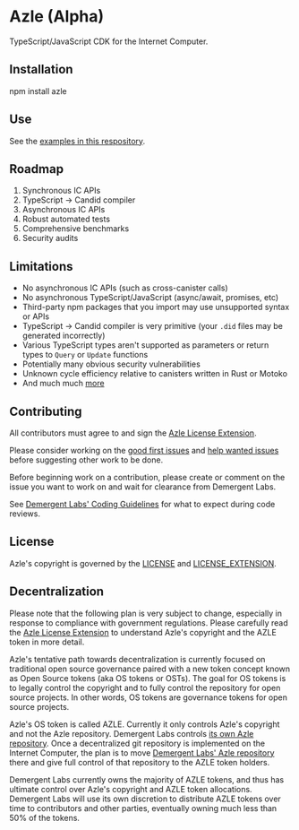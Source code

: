 # Azle (Alpha)

TypeScript/JavaScript CDK for the Internet Computer.

## Installation

npm install azle

## Use

See the [examples in this respository](/examples).

## Roadmap

1. Synchronous IC APIs
2. TypeScript -> Candid compiler
3. Asynchronous IC APIs
4. Robust automated tests
5. Comprehensive benchmarks
6. Security audits

## Limitations

* No asynchronous IC APIs (such as cross-canister calls)
* No asynchronous TypeScript/JavaScript (async/await, promises, etc)
* Third-party npm packages that you import may use unsupported syntax or APIs
* TypeScript -> Candid compiler is very primitive (your `.did` files may be generated incorrectly)
* Various TypeScript types aren't supported as parameters or return types to `Query` or `Update` functions
* Potentially many obvious security vulnerabilities
* Unknown cycle efficiency relative to canisters written in Rust or Motoko
* And much much [more](https://github.com/demergent-labs/azle/issues)

## Contributing

All contributors must agree to and sign the [Azle License Extension](/LICENSE_EXTENSION.md).

Please consider working on the [good first issues](https://github.com/demergent-labs/azle/issues?q=is%3Aopen+is%3Aissue+label%3A%22good+first+issue%22) and [help wanted issues](https://github.com/demergent-labs/azle/issues?q=is%3Aopen+is%3Aissue+label%3A%22help+wanted%22) before suggesting other work to be done.

Before beginning work on a contribution, please create or comment on the issue you want to work on and wait for clearance from Demergent Labs.

See [Demergent Labs' Coding Guidelines](/contributing/coding-guidelines.md) for what to expect during code reviews.

## License

Azle's copyright is governed by the [LICENSE](/LICENSE) and [LICENSE_EXTENSION](/LICENSE_EXTENSION.md).

## Decentralization

Please note that the following plan is very subject to change, especially in response to compliance with government regulations. Please carefully read the [Azle License Extension](/LICENSE_EXTENSION.md) to understand Azle's copyright and the AZLE token in more detail.

Azle's tentative path towards decentralization is currently focused on traditional open source governance paired with a new token concept known as Open Source tokens (aka OS tokens or OSTs). The goal for OS tokens is to legally control the copyright and to fully control the repository for open source projects. In other words, OS tokens are governance tokens for open source projects.

Azle's OS token is called AZLE. Currently it only controls Azle's copyright and not the Azle repository. Demergent Labs controls [its own Azle repository](https://github.com/demergent-labs/azle). Once a decentralized git repository is implemented on the Internet Computer, the plan is to move [Demergent Labs' Azle repository](https://github.com/demergent-labs/azle) there and give full control of that repository to the AZLE token holders.

Demergent Labs currently owns the majority of AZLE tokens, and thus has ultimate control over Azle's copyright and AZLE token allocations. Demergent Labs will use its own discretion to distribute AZLE tokens over time to contributors and other parties, eventually owning much less than 50% of the tokens.
